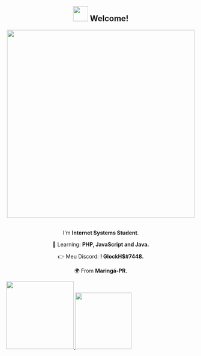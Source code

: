 <span align="center">

## <img src="https://i.imgur.com/0hdZ65D.gif" width="40px"> Welcome!</h2>

</span>

<div align="center">

<img src="https://www.mygo.ge/uploads/blog/1584023795.jpg" width="500px" />

</div>

<br>
<p align="center">
  I'm <strong>Internet Systems Student</strong>.<br />

<p align="center">
  🚀  Learning: <strong>PHP, JavaScript and Java.</strong>
</p>

<p align="center">
  👉 Meu Discord: <strong> ! GlockH$#7448.</strong>
</p>

<p align="center">
  🌍 From <strong>Maringá-PR.</strong>
</p>

 <div>
  <a href="https://github.com/eubrunodev">
  <img height="180em" src="https://github-readme-stats.vercel.app/api?username=eubrunodev&show_icons=true&theme=tokyonight&include_all_commits=true&count_private=true"/>
     <img height="150em" src="https://github-readme-stats.vercel.app/api/top-langs/?username=eubrunodev&layout=compact&langs_count=7&theme=tokyonight"/>
</div>
